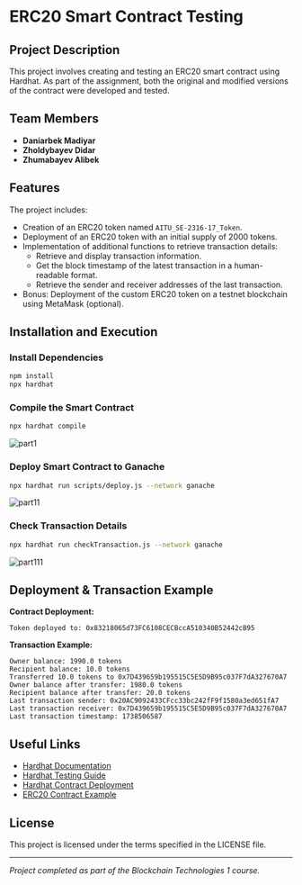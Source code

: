 # ERC20 Smart Contract Testing

## Project Description
This project involves creating and testing an ERC20 smart contract using Hardhat. As part of the assignment, both the original and modified versions of the contract were developed and tested.

## Team Members

- **Daniarbek Madiyar**
- **Zholdybayev Didar**
- **Zhumabayev Alibek**

## Features

The project includes:

- Creation of an ERC20 token named `AITU_SE-2316-17_Token`.
- Deployment of an ERC20 token with an initial supply of 2000 tokens.
- Implementation of additional functions to retrieve transaction details:
  - Retrieve and display transaction information.
  - Get the block timestamp of the latest transaction in a human-readable format.
  - Retrieve the sender and receiver addresses of the last transaction.
- Bonus: Deployment of the custom ERC20 token on a testnet blockchain using MetaMask (optional).

## Installation and Execution

### Install Dependencies
```sh
npm install
npx hardhat
```

### Compile the Smart Contract
```sh
npx hardhat compile
```
![part1](https://github.com/user-attachments/assets/e8f8b38f-fe92-479f-bdd3-8dbecfcce502)

### Deploy Smart Contract to Ganache
```sh
npx hardhat run scripts/deploy.js --network ganache
```
![part11](https://github.com/user-attachments/assets/68f7cf0a-3e33-4e14-857a-a40d80ecc5b5)

### Check Transaction Details
```sh
npx hardhat run checkTransaction.js --network ganache
```
![part111](https://github.com/user-attachments/assets/d4f6ba9d-ab75-483f-843c-8fef0861a14e)

## Deployment & Transaction Example

**Contract Deployment:**
```
Token deployed to: 0x83218065d73FC6108CECBccA510340B52442cB95
```

**Transaction Example:**
```
Owner balance: 1990.0 tokens
Recipient balance: 10.0 tokens
Transferred 10.0 tokens to 0x7D439659b195515C5E5D9B95c037F7dA327670A7
Owner balance after transfer: 1980.0 tokens
Recipient balance after transfer: 20.0 tokens
Last transaction sender: 0x20AC9092433CFcc33bc242fF9f1580a3ed651fA7
Last transaction receiver: 0x7D439659b195515C5E5D9B95c037F7dA327670A7
Last transaction timestamp: 1738506587
```

## Useful Links

- [Hardhat Documentation](https://hardhat.org/tutorial)
- [Hardhat Testing Guide](https://hardhat.org/tutorial/testing-contracts)
- [Hardhat Contract Deployment](https://hardhat.org/hardhat-runner/docs/guides/test-contracts)
- [ERC20 Contract Example](https://solidity-by-example.org/app/erc20/)

## License

This project is licensed under the terms specified in the LICENSE file.

---

*Project completed as part of the Blockchain Technologies 1 course.*






